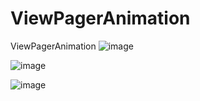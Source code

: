 # ViewPagerAnimation
ViewPagerAnimation
![image](http://img.blog.csdn.net/20151210134957919)

![image](http://img.blog.csdn.net/20151210135024373)


![image](http://img.blog.csdn.net/20151210135042382)
